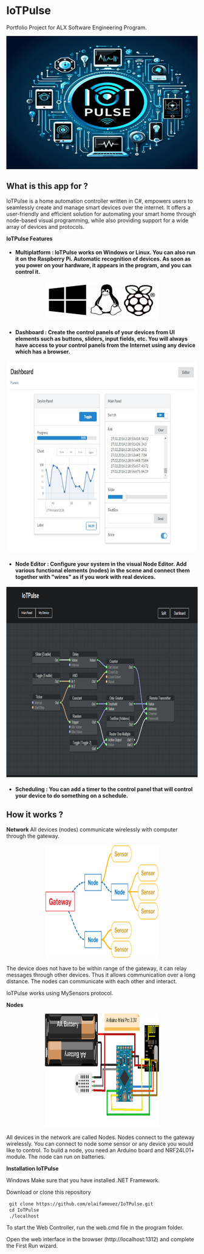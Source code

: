 # IoTPulse
Portfolio Project for ALX Software Engineering Program.

<img alt="IoTPulse Project" src="https://github.com/elaifamouez/IoTPulse/blob/18f6587151857dc0a2b20e1e513618191380a1d3/IoTPulse.jpg" width="550" height="350">

 ## What is this app for ?
IoTPulse is a home automation controller written in C#, empowers users to seamlessly create and manage smart devices over the internet. It offers a user-friendly and efficient solution for automating your smart home through node-based visual programming, while also providing support for a wide array of devices and protocols.

**IoTPulse Features**

- <h4>Multiplatform : IoTPulse works on Windows or Linux. You can also run it on the Raspberry Pi. Automatic recognition of devices. As soon as you power on your hardware, it appears in the program, and you can control it.</h4>

<p align="center"><img alt="IoTPulse Multiplatform" src="https://github.com/elaifamouez/IoTPulse/blob/7d1a83e6e410314dcbff22ab56fa63d9db84b6da/IoTPulse%20multiplatform.png" width="300" height="100"></p>

- <h4>Dashboard : Create the control panels of your devices from UI elements such as buttons, sliders, input fields, etc. You will always have access to your control panels from the Internet using any device which has a browser.</h4>
<p align="center"><img alt="IoTPulse Dashboard" src="https://github.com/elaifamouez/IoTPulse/blob/71f044bcff05d76e47a41ef048a839c9551604a0/IoTPulse%20dashboard.jpg" width="700" height="500"></p>

- <h4>Node Editor : Configure your system in the visual Node Editor. Add various functional elements (nodes) in the scene and connect them together with "wires" as if you work with real devices.</h4>
<p align="center"><img alt="IoTPulse Node Editor" src="https://github.com/elaifamouez/IoTPulse/blob/e9f9dc702748e9d09d1df89315f978808fdf35e3/IoTPulse%20Visual%20Editor.jpg" width="700" height="500"></p>

- <h4>Scheduling : You can add a timer to the control panel that will control your device to do something on a schedule.</h4>

## How it works ?
**Network**
All devices (nodes) communicate wirelessly with computer through the gateway.

<p align="center"><img alt="IoTPulse Network" src="https://github.com/elaifamouez/IoTPulse/blob/372a09ac07dee1d4f96eabf23661c4e59bfa0cb0/IoTPulse%20network.png" width="300" height="300"></p>

The device does not have to be within range of the gateway, it can relay messages through other devices. Thus it allows communication over a long distance. The nodes can communicate with each other and interact.

IoTPulse works using MySensors protocol.

**Nodes**
<p align="center"><img alt="Node with temperature and humidity HT11/DHT22 sensor" src="https://github.com/elaifamouez/IoTPulse/blob/cdb9610d9f379806614317997efa67bd362224d6/node-IoTPulse%20sensor.png" width="300" height="300"></p>

All devices in the network are called Nodes. Nodes connect to the gateway wirelessly. You can connect to node some sensor or any device you would like to control. To build a node, you need an Arduino board and NRF24L01+ module. The node can run on batteries.

**Installation IoTPulse**

Windows
Make sure that you have installed .NET Framework.

Download or clone this repository

     git clone https://github.com/elaifamouez/IoTPulse.git
     cd IoTPulse
     ./localhost
     
To start the Web Controller, run the web.cmd file in the program folder.

Open the web interface in the browser (http://localhost:1312) and complete the First Run wizard.
